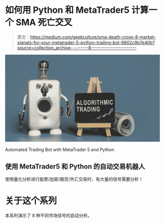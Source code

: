 # 如何用 Python 和 MetaTrader5 计算一个 SMA 死亡交叉

> 原文：<https://medium.com/geekculture/sma-death-cross-8-market-signals-for-your-metatrader-5-python-trading-bot-9802c9b7e40b?source=collection_archive---------8----------------------->

![](img/18deadb6ed294a7225fa76c1dc7f5f50.png)

Automated Trading Bot with MetaTrader 5 and Python

## 使用 MetaTrader5 和 Python 的自动交易机器人

使用量化分析进行股票/加密/期货/外汇交易时，有大量的信号需要分析！

# 关于这个系列

本系列演示了 8 种不同市场信号的自动分析。